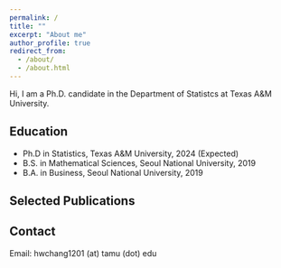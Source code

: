 ```yaml
---
permalink: /
title: ""
excerpt: "About me"
author_profile: true
redirect_from: 
  - /about/
  - /about.html
---
```


Hi, I am a Ph.D. candidate in the Department of Statistcs at Texas A&M University. 

Education
-----
* Ph.D in Statistics, Texas A&M University, 2024 (Expected)
* B.S. in Mathematical Sciences, Seoul National University, 2019
* B.A. in Business, Seoul National University, 2019

Selected Publications
-----


Contact
------
Email: hwchang1201 (at) tamu (dot) edu
